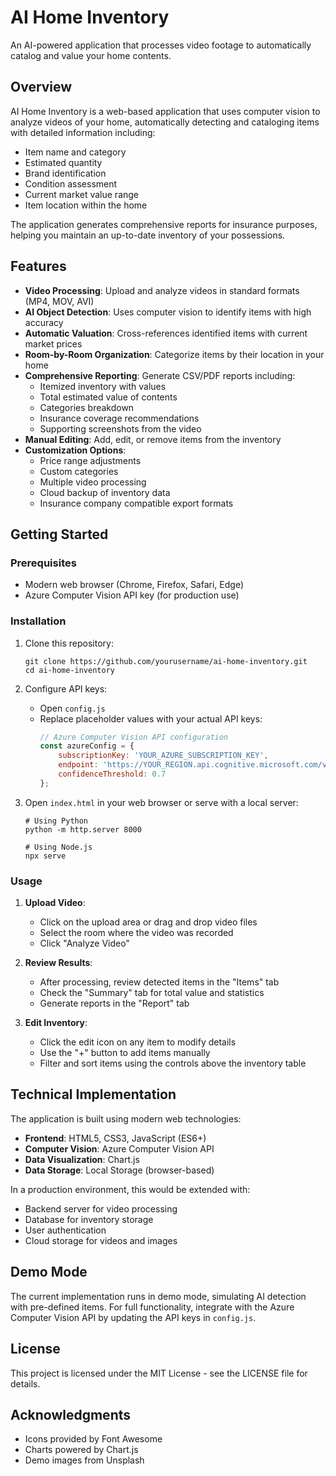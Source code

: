 # AI Home Inventory

An AI-powered application that processes video footage to automatically catalog and value your home contents.

## Overview

AI Home Inventory is a web-based application that uses computer vision to analyze videos of your home, automatically detecting and cataloging items with detailed information including:

- Item name and category
- Estimated quantity
- Brand identification
- Condition assessment
- Current market value range
- Item location within the home

The application generates comprehensive reports for insurance purposes, helping you maintain an up-to-date inventory of your possessions.

## Features

- **Video Processing**: Upload and analyze videos in standard formats (MP4, MOV, AVI)
- **AI Object Detection**: Uses computer vision to identify items with high accuracy
- **Automatic Valuation**: Cross-references identified items with current market prices
- **Room-by-Room Organization**: Categorize items by their location in your home
- **Comprehensive Reporting**: Generate CSV/PDF reports including:
  - Itemized inventory with values
  - Total estimated value of contents
  - Categories breakdown
  - Insurance coverage recommendations
  - Supporting screenshots from the video
- **Manual Editing**: Add, edit, or remove items from the inventory
- **Customization Options**:
  - Price range adjustments
  - Custom categories
  - Multiple video processing
  - Cloud backup of inventory data
  - Insurance company compatible export formats

## Getting Started

### Prerequisites

- Modern web browser (Chrome, Firefox, Safari, Edge)
- Azure Computer Vision API key (for production use)

### Installation

1. Clone this repository:
   ```
   git clone https://github.com/yourusername/ai-home-inventory.git
   cd ai-home-inventory
   ```

2. Configure API keys:
   - Open `config.js`
   - Replace placeholder values with your actual API keys:
     ```javascript
     // Azure Computer Vision API configuration
     const azureConfig = {
         subscriptionKey: 'YOUR_AZURE_SUBSCRIPTION_KEY',
         endpoint: 'https://YOUR_REGION.api.cognitive.microsoft.com/vision/v3.2',
         confidenceThreshold: 0.7
     };
     ```

3. Open `index.html` in your web browser or serve with a local server:
   ```
   # Using Python
   python -m http.server 8000
   
   # Using Node.js
   npx serve
   ```

### Usage

1. **Upload Video**: 
   - Click on the upload area or drag and drop video files
   - Select the room where the video was recorded
   - Click "Analyze Video"

2. **Review Results**:
   - After processing, review detected items in the "Items" tab
   - Check the "Summary" tab for total value and statistics
   - Generate reports in the "Report" tab

3. **Edit Inventory**:
   - Click the edit icon on any item to modify details
   - Use the "+" button to add items manually
   - Filter and sort items using the controls above the inventory table

## Technical Implementation

The application is built using modern web technologies:

- **Frontend**: HTML5, CSS3, JavaScript (ES6+)
- **Computer Vision**: Azure Computer Vision API
- **Data Visualization**: Chart.js
- **Data Storage**: Local Storage (browser-based)

In a production environment, this would be extended with:
- Backend server for video processing
- Database for inventory storage
- User authentication
- Cloud storage for videos and images

## Demo Mode

The current implementation runs in demo mode, simulating AI detection with pre-defined items. For full functionality, integrate with the Azure Computer Vision API by updating the API keys in `config.js`.

## License

This project is licensed under the MIT License - see the LICENSE file for details.

## Acknowledgments

- Icons provided by Font Awesome
- Charts powered by Chart.js
- Demo images from Unsplash
